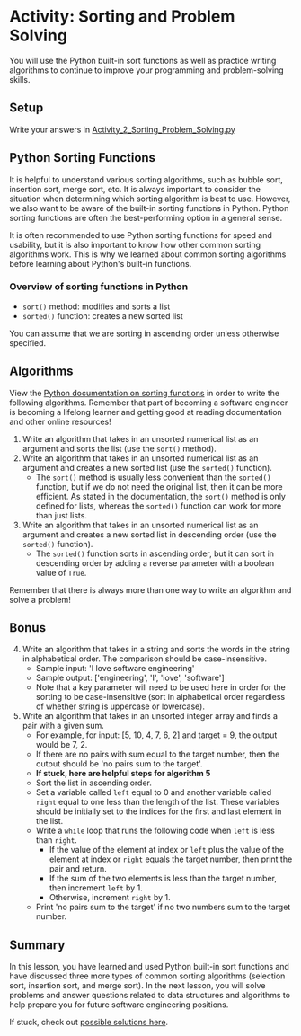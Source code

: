 # Activity: Sorting and Problem Solving

You will use the Python built-in sort functions as well as practice writing algorithms to continue to improve your programming and problem-solving skills.

## Setup

Write your answers in [Activity_2_Sorting_Problem_Solving.py](Activity_2_Sorting_Problem_Solving.py)

## Python Sorting Functions

It is helpful to understand various sorting algorithms, such as bubble sort, insertion sort, merge sort, etc. It is always important to consider the situation when determining which sorting algorithm is best to use. However, we also want to be aware of the built-in sorting functions in Python. Python sorting functions are often the best-performing option in a general sense.

It is often recommended to use Python sorting functions for speed and usability, but it is also important to know how other common sorting algorithms work. This is why we learned about common sorting algorithms before learning about Python's built-in functions.

### Overview of sorting functions in Python

- `sort()` method: modifies and sorts a list
- `sorted()` function: creates a new sorted list

You can assume that we are sorting in ascending order unless otherwise specified.

## Algorithms

View the [Python documentation on sorting functions](https://docs.python.org/3/howto/sorting.html) in order to write the following algorithms. Remember that part of becoming a software engineer is becoming a lifelong learner and getting good at reading documentation and other online resources!

1. Write an algorithm that takes in an unsorted numerical list as an argument and sorts the list (use the `sort()` method).
2. Write an algorithm that takes in an unsorted numerical list as an argument and creates a new sorted list (use the `sorted()` function).
   - The `sort()` method is usually less convenient than the `sorted()` function, but if we do not need the original list, then it can be more efficient. As stated in the documentation, the `sort()` method is only defined for lists, whereas the `sorted()` function can work for more than just lists.
3. Write an algorithm that takes in an unsorted numerical list as an argument and creates a new sorted list in descending order (use the `sorted()` function).
   - The `sorted()` function sorts in ascending order, but it can sort in descending order by adding a reverse parameter with a boolean value of `True`.

Remember that there is always more than one way to write an algorithm and solve a problem!

## Bonus

4. Write an algorithm that takes in a string and sorts the words in the string in alphabetical order. The comparison should be case-insensitive.
   - Sample input: 'I love software engineering'
   - Sample output: ['engineering', 'I', 'love', 'software']
   - Note that a key parameter will need to be used here in order for the sorting to be case-insensitive (sort in alphabetical order regardless of whether string is uppercase or lowercase).
5. Write an algorithm that takes in an unsorted integer array and finds a pair with a given sum.
   - For example, for input: [5, 10, 4, 7, 6, 2] and target = 9, the output would be 7, 2.
   - If there are no pairs with sum equal to the target number, then the output should be 'no pairs sum to the target'.
   - **If stuck, here are helpful steps for algorithm 5**
   - Sort the list in ascending order.
   - Set a variable called `left` equal to 0 and another variable called `right` equal to one less than the length of the list. These variables should be initially set to the indices for the first and last element in the list.
   - Write a `while` loop that runs the following code when `left` is less than `right`.
     - If the value of the element at index or `left` plus the value of the element at index or `right` equals the target number, then print the pair and return.
     - If the sum of the two elements is less than the target number, then increment `left` by 1.
     - Otherwise, increment `right` by 1.
   - Print 'no pairs sum to the target' if no two numbers sum to the target number.

## Summary

In this lesson, you have learned and used Python built-in sort functions and have discussed three more types of common sorting algorithms (selection sort, insertion sort, and merge sort). In the next lesson, you will solve problems and answer questions related to data structures and algorithms to help prepare you for future software engineering positions.

If stuck, check out [possible solutions here](https://github.com/HackerUSA-CE/PY-Sorting-and-Problem-Solving/tree/solution).
